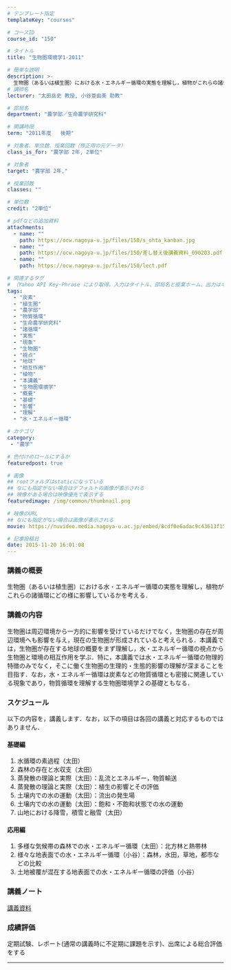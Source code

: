 ```yaml
---
# テンプレート指定
templateKey: "courses"

# コースID
course_id: "150"

# タイトル
title: "生物圏環境学1-2011"

# 簡単な説明
description: >-
  生物圏（あるいは植生圏）における水・エネルギー循環の実態を理解し，植物がこれらの諸循環にどの様に影響しているかを考える． ....
# 講師名
lecturer: "太田岳史 教授, 小谷亜由美 助教"

# 部局名
department: "農学部／生命農学研究科"

# 開講時限
term: "2011年度	後期"

# 対象者、単位数、授業回数（修正用の元データ）
class_is_for: "農学部 2年, 2単位"

# 対象者
target: "農学部 2年,"

# 授業回数
classes: ""

# 単位数
credit: "2単位"

# pdfなどの追加資料
attachments:
  - name: "" 
    path: https://ocw.nagoya-u.jp/files/150/s_ohta_kanban.jpg
  - name: "" 
    path: https://ocw.nagoya-u.jp/files/150/差し替え後講義資料_090203.pdf
  - name: "" 
    path: https://ocw.nagoya-u.jp/files/150/lect.pdf

# 関連するタグ
# （Yahoo API Key-Phrase により取得。入力はタイトル、部局名と授業ホーム、出力はキーフレーズ（tags））
tags:
  - "炭素"
  - "植生圏"
  - "農学部"
  - "物質循環"
  - "生命農学研究科"
  - "諸循環"
  - "実態"
  - "現象"
  - "生物圏"
  - "視点"
  - "地球"
  - "相互作用"
  - "植物"
  - "本講義"
  - "生物圏環境学"
  - "概要"
  - "基礎"
  - "影響"
  - "理解"
  - "水・エネルギー循環"

# カテゴリ
category:
 - "農学"

# 色付けのロールにするか
featuredpost: true

# 画像
## rootフォルダはstaticになっている
## なにも指定がない場合はデフォルトの画像が表示される
## 映像がある場合は映像優先で表示する
featuredimage: /img/common/thumbnail.png

# 映像のURL
## なにも指定がない場合は画像が表示される
movie: https://nuvideo.media.nagoya-u.ac.jp/embed/8cdf0e6adac9c43613f15bffb3cb1f70a58a4eb9

# 記事投稿日
date: 2015-11-20 16:01:08
---
```


### 講義の概要

生物圏（あるいは植生圏）における水・エネルギー循環の実態を理解し，植物がこれらの諸循環にどの様に影響しているかを考える．








 

### 講義の内容

生物圏は周辺環境から一方的に影響を受けているだけでなく，生物圏の存在が周辺環境へも影響を与え，現在の生物圏が形成されていると考えられる．本講義では，生物圏が存在する地球の概要をまず理解し，水・エネルギー循環の視点から生物圏と環境の相互作用を学ぶ．特に，本講義では水・エネルギー循環の物理的特徴のみでなく，そこに働く生物圏の生理的・生態的影響の理解が深まることを目指す．なお，水・エネルギー循環は炭素などの物質循環とも密接に関連している現象であり，物質循環を理解する生物圏環境学２の基礎ともなる．


<h3>スケジュール</h3>
<p>
以下の内容を，講義します．なお，以下の項目は各回の講義と対応するものではありません． 
</p>

<h4>基礎編</h4>
<ol>
<li>水循環の素過程（太田）
<li>森林の存在と水収支（太田） 
<li>蒸発散の理論と実際（太田）：乱流とエネルギー，物質輸送 
<li>蒸発散の理論と実際（太田）：植生の影響とその評価 
<li>土壌内での水の運動（太田）：流出の発生場 
<li>土壌内での水の運動（太田）：飽和・不飽和状態での水の運動 
<li>山地における降雪，積雪と融雪（太田） 
</ol>

<h4>応用編</h4>

<ol>
<li>多様な気候帯の森林での水・エネルギー循環（太田）：北方林と熱帯林 
<li>様々な地表面での水・エネルギー循環（小谷）：森林，水田，草地，都市などの比較 
<li>土地被覆が混在する地表面での水・エネルギー循環の評価（小谷） 
</ol>



### 講義ノート

[講義資料](https://ocw.nagoya-u.jp/files/150/lect.pdf) 





### 成績評価 

定期試験、レポート(通常の講義時に不定期に課題を示す)、出席による総合評価をする





-----
